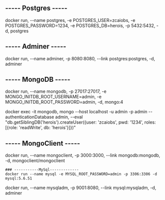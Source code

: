 ## ----- Postgres -----
docker run,
    --name postgres, 
    -e POSTGRES_USER=zcaiobs,
    -e POSTGRES_PASSWORD=1234, 
    -e POSTGRES_DB=herois, 
    -p 5432:5432, 
    -d, 
    postgres

## ----- Adminer -----
docker run,
    --name adminer,
    -p 8080:8080,
    --link postgres:postgres,
    -d,
    adminer

## ----- MongoDB -----
docker run,
    --name mongodb,
    -p 27017:27017,
    -e MONGO_INITDB_ROOT_USERNAME=admin,
    -e MONGO_INITDB_ROOT_PASSWORD=admin,
    -d,
    mongo:4

docker exec -it mongodb,
    mongo --host localhost -u admin -p admin --authenticationDatabase admin,
    --eval "db.getSiblingDB('herois').createUser({user: 'zcaiobs', pwd: '1234', roles: [{role: 'readWrite', db: 'herois'}]})"

## ----- MongoClient -----
docker run,
    --name mongoclient,
    -p 3000:3000,
    --link mongodb:mongodb,
    -d,
    mongoclient/mongoclient
    
    
    ### -----------MySql-------------
    docker run --name mysql -e MYSQL_ROOT_PASSWORD=admin -p 3306:3306 -d mysql:5.6.51
docker run, --name mysqladm, -p 9001:8080, --link mysql:mysqladm, -d, adminer
